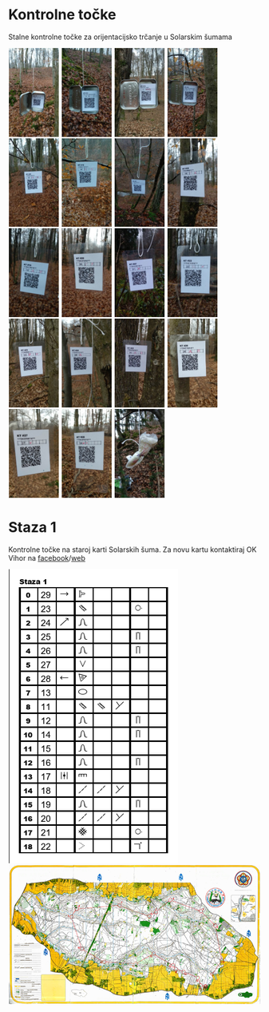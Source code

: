 # Kontrolne točke
Stalne kontrolne točke za orijentacijsko trčanje u Solarskim šumama

<img src="images/KT11.jpg" width="100px" hspace="1em" /> <img src="images/KT12.jpg" width="100px" hspace="1em" /> <img src="images/KT13.jpg" width="100px" hspace="1em" /> <img src="images/KT14.jpg" width="100px" hspace="1em" /> <img src="images/KT15.jpg" width="100px" hspace="1em" /> <img src="images/KT16.jpg" width="100px" hspace="1em" /> <img src="images/KT17.jpg" width="100px" hspace="1em" /> <img src="images/KT18.jpg" width="100px" hspace="1em" /> <img src="images/KT19.jpg" width="100px" hspace="1em" /> <img src="images/KT20.jpg" width="100px" hspace="1em" /> <img src="images/KT21.jpg" width="100px" hspace="1em" /> <img src="images/KT22.jpg" width="100px" hspace="1em" /> <img src="images/KT23.jpg" width="100px" hspace="1em" /> <img src="images/KT24.jpg" width="100px" hspace="1em" /> <img src="images/KT25.jpg" width="100px" hspace="1em" /> <img src="images/KT26.jpg" width="100px" hspace="1em" /> <img src="images/KT27.jpg" width="100px" hspace="1em" /> <img src="images/KT28.jpg" width="100px" hspace="1em" /> <img src="images/KT29.jpg" width="100px" hspace="1em" /> 

# Staza 1
Kontrolne točke na staroj karti Solarskih šuma. Za novu kartu kontaktiraj OK Vihor na [facebook](https://www.facebook.com/ok.vihor/)/[web](http://www.vihor.hr/)

<img src="images/Staza_1_table.png" hspace="1em" /> 
<img src="images/OK_Solarske_sume_Staza_1.png" hspace="1em" /> 

